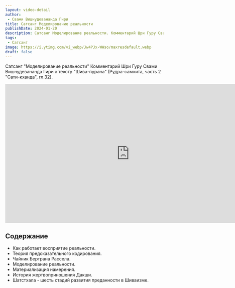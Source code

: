 ```yaml
---
layout: video-detail
author:
 - Свами Вишнудевананда Гири
title: Сатсанг Моделирование реальности
publishDate: 2024-01-20
description: Сатсанг Моделирование реальности. Комментарий Шри Гуру Свами Вишнудевананда Гири к тексту "Шива-пурана" (Рудра-самхита, часть 2 "Сати-кханда", гл.32).
tags: 
 - Сатсанг
image: https://i.ytimg.com/vi_webp/Jw4PJx-WWso/maxresdefault.webp
draft: false
---
```


 Сатсанг "Моделирование реальности"
Комментарий Шри Гуру Свами Вишнудевананда Гири к тексту "Шива-пурана" (Рудра-самхита, часть 2 "Сати-кханда", гл.32).

<iframe width="790" height="444" src="https://www.youtube.com/embed/Jw4PJx-WWso" frameborder="0" allowfullscreen=""></iframe> 

## Содержание

- Как работает восприятие реальности.
- Теория предсказательного кодирования.
- Чайник Бертрана Рассела.
- Моделирование реальности.
- Материализация намерения.
- История жертвоприношения Дакши.
- Шатстхала - шесть стадий развития преданности в Шиваизме.

